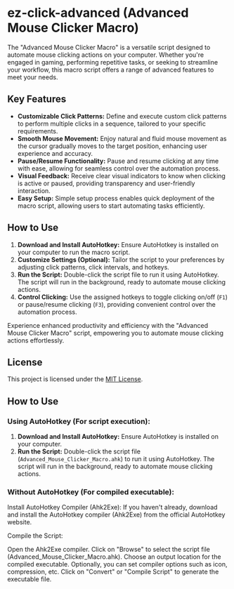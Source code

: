 # ez-click-advanced (Advanced Mouse Clicker Macro)

The "Advanced Mouse Clicker Macro" is a versatile script designed to automate mouse clicking actions on your computer. Whether you're engaged in gaming, performing repetitive tasks, or seeking to streamline your workflow, this macro script offers a range of advanced features to meet your needs.

## Key Features

- **Customizable Click Patterns:** Define and execute custom click patterns to perform multiple clicks in a sequence, tailored to your specific requirements.
- **Smooth Mouse Movement:** Enjoy natural and fluid mouse movement as the cursor gradually moves to the target position, enhancing user experience and accuracy.
- **Pause/Resume Functionality:** Pause and resume clicking at any time with ease, allowing for seamless control over the automation process.
- **Visual Feedback:** Receive clear visual indicators to know when clicking is active or paused, providing transparency and user-friendly interaction.
- **Easy Setup:** Simple setup process enables quick deployment of the macro script, allowing users to start automating tasks efficiently.

## How to Use

1. **Download and Install AutoHotkey:** Ensure AutoHotkey is installed on your computer to run the macro script.
2. **Customize Settings (Optional):** Tailor the script to your preferences by adjusting click patterns, click intervals, and hotkeys.
3. **Run the Script:** Double-click the script file to run it using AutoHotkey. The script will run in the background, ready to automate mouse clicking actions.
4. **Control Clicking:** Use the assigned hotkeys to toggle clicking on/off (`F1`) or pause/resume clicking (`F3`), providing convenient control over the automation process.

Experience enhanced productivity and efficiency with the "Advanced Mouse Clicker Macro" script, empowering you to automate mouse clicking actions effortlessly.

## License

This project is licensed under the [MIT License](LICENSE).


## How to Use

### Using AutoHotkey (For script execution):
1. **Download and Install AutoHotkey:** Ensure AutoHotkey is installed on your computer.
2. **Run the Script:** Double-click the script file (`Advanced_Mouse_Clicker_Macro.ahk`) to run it using AutoHotkey. The script will run in the background, ready to automate mouse clicking actions.

### Without AutoHotkey (For compiled executable):
Install AutoHotkey Compiler (Ahk2Exe): If you haven't already, download and install the AutoHotkey compiler (Ahk2Exe) from the official AutoHotkey website.

Compile the Script:

Open the Ahk2Exe compiler.
Click on "Browse" to select the script file (Advanced_Mouse_Clicker_Macro.ahk).
Choose an output location for the compiled executable.
Optionally, you can set compiler options such as icon, compression, etc.
Click on "Convert" or "Compile Script" to generate the executable file.

